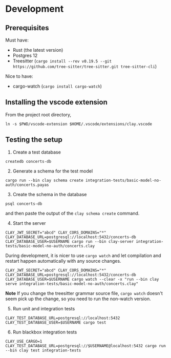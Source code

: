 # Development

## Prerequisites

Must have:

- Rust (the latest version)
- Postgres 12
- Treesitter (`cargo install --rev v0.19.5 --git https://github.com/tree-sitter/tree-sitter.git tree-sitter-cli`)

Nice to have:

- cargo-watch (`cargo install cargo-watch`)

## Installing the vscode extension

From the project root directory,

```
ln -s $PWD/vscode-extension $HOME/.vscode/extensions/clay.vscode
```

## Testing the setup

1. Create a test database

```
createdb concerts-db
```

2. Generate a schema for the test model

```
cargo run --bin clay schema create integration-tests/basic-model-no-auth/concerts.payas
```

3. Create the schema in the database

```
psql concerts-db
```

and then paste the output of the `clay schema create` command.

4. Start the server

```
CLAY_JWT_SECRET="abcd" CLAY_CORS_DOMAINS="*" CLAY_DATABASE_URL=postgresql://localhost:5432/concerts-db CLAY_DATABASE_USER=$USERNAME cargo run --bin clay-server integration-tests/basic-model-no-auth/concerts.clay
```

During development, it is nicer to use `cargo watch` and let compilation and restart happen automatically with any source changes.

```
CLAY_JWT_SECRET="abcd" CLAY_CORS_DOMAINS="*" CLAY_DATABASE_URL=postgresql://localhost:5432/concerts-db CLAY_DATABASE_USER=$USERNAME cargo watch --clear -x "run --bin clay serve integration-tests/basic-model-no-auth/concerts.clay"
```

**Note**
If you change the treesitter grammar source file, `cargo watch` doesn't seem pick up the change, so you need to run the non-watch version.

5. Run unit and integration tests

```
CLAY_TEST_DATABASE_URL=postgresql://localhost:5432 CLAY_TEST_DATABASE_USER=$USERNAME cargo test
```

6. Run blackbox integration tests

```
CLAY_USE_CARGO=1 CLAY_TEST_DATABASE_URL=postgresql://$USERNAME@localhost:5432 cargo run --bin clay test integration-tests
```
